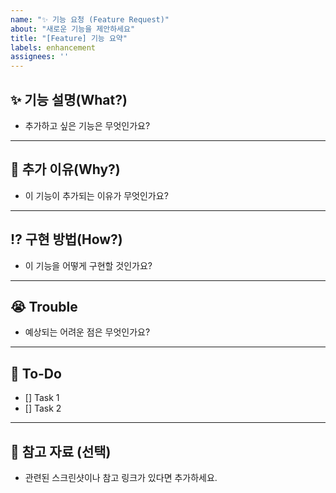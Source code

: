 ```yaml
---
name: "✨ 기능 요청 (Feature Request)"
about: "새로운 기능을 제안하세요"
title: "[Feature] 기능 요약"
labels: enhancement
assignees: ''
---
```


## ✨ 기능 설명(What?)
- 추가하고 싶은 기능은 무엇인가요?

---

## 🔎 추가 이유(Why?)
- 이 기능이 추가되는 이유가 무엇인가요?

---

## ⁉️ 구현 방법(How?)
- 이 기능을 어떻게 구현할 것인가요?

---

## 😭 Trouble
- 예상되는 어려운 점은 무엇인가요?

---

## 🚀 To-Do
- [] Task 1
- [] Task 2

---

## 📸 참고 자료 (선택)
- 관련된 스크린샷이나 참고 링크가 있다면 추가하세요.
